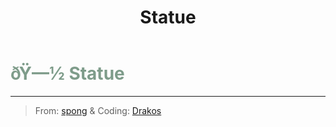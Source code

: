 ﻿---
lang: en-US
title: Statue
prev: Sloth
next: Tired
---
# <font color=#7e9c8a>ðŸ—½ <b>Statue</b></font> <Badge text="Harmful" type="tip" vertical="middle"/>
---

> From: [spong](#) & Coding: [Drakos](#)


